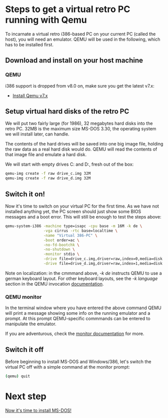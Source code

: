 # Steps to get a virtual retro PC running with Qemu

To incarnate a virtual retro i386-based PC on your current PC (called the host), you will need an emulator. QEMU will be used in the following, which has to be installed first.

## Download and install on your host machine

### QEMU

i386 support is dropped from v8.0 on, make sure you get the latest v7.x:

* [Install Qemu v7.x](https://www.qemu.org)

## Setup virtual hard disks of the retro PC

We will put two fairly large (for 1986), 32 megabytes hard disks into the retro PC. 32MB is the maximum size MS-DOS 3.30, the operating system we will install later, can handle.

The contents of the hard drives will be saved into one big image file, holding the raw data as a real hard disk would do. QEMU will read the contents of that image file and emulate a hard disk.

We will start with empty drives C: and D:, fresh out of the box:

```bash
qemu-img create -f raw drive_c.img 32M
qemu-img create -f raw drive_d.img 32M
```

## Switch it on!

Now it's time to switch on your virtual PC for the first time. As we have not installed anything yet, the PC screen should just show some BIOS messages and a boot error. This will still be enough to test the steps above:

```bash
qemu-system-i386 -machine type=isapc -cpu base -m 16M -k de \
                 -vga cirrus -rtc base=localtime \
                 -name "Virtual 386-PC" \
                 -boot order=ac \
                 -no-fd-bootchk \
                 -no-shutdown \
                 -monitor stdio \
                 -drive file=drive_c.img,driver=raw,index=0,media=disk \
                 -drive file=drive_d.img,driver=raw,index=1,media=disk
```

Note on localization: in the cmmmand above, *-k de* instructs QEMU to use a german keyboard layout. For other keyboard layouts, see the *-k language* section in the QEMU invocation [documentation](https://www.qemu.org/docs/master/system/invocation.html).

### QEMU monitor

In the terminal window where you have entered the above command QEMU will print a message showing some info on the running emulator and a prompt. At this prompt QEMU-specific commmands can be entered to manipulate the emulator.

If you are adventurous, check the [monitor documentation](https://www.qemu.org/docs/master/system/monitor.html) for more.

## Switch it off

Before beginning to install MS-DOS and Windows/386, let's switch the virtual PC off with a simple command at the monitor prompt:

```bash
(qemu) quit
```

# Next step

[Now it's time to install MS-DOS!](https://github.com/retro-speccy/Windows386-playground/blob/main/msdos330-setup.md)